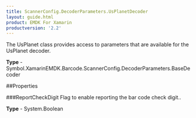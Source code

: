 ```yaml
---
title: ScannerConfig.DecoderParameters.UsPlanetDecoder
layout: guide.html 
product: EMDK For Xamarin 
productversion: '2.2' 
---
```

The UsPlanet class provides access to parameters that are available for the UsPlanet decoder.

**Type** - Symbol.XamarinEMDK.Barcode.ScannerConfig.DecoderParameters.BaseDecoder

##Properties

###ReportCheckDigit
Flag to enable reporting the bar code check digit..

**Type** - System.Boolean


